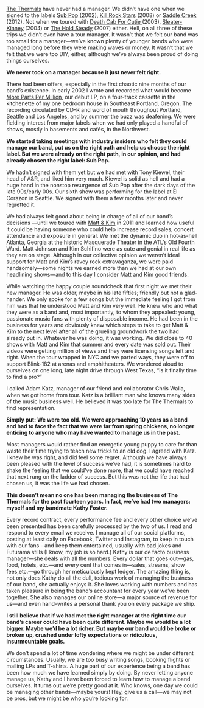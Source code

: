 [The Thermals](http://www.thethermals.com/) have never had a manager. We didn’t have one when we signed to the labels [Sub Pop](https://www.subpop.com/) (2002), [Kill Rock Stars](http://killrockstars.com/) (2008) or [Saddle Creek](http://saddle-creek.com/) (2012). Not when we toured with [Death Cab For Cutie ](http://deathcabforcutie.com/) (2003), [Sleater-Kinney](http://www.sleater-kinney.com/) (2004) or [The Hold Steady](hhttp://theholdsteady.net/) (2007) either. Hell, on all three of these trips we didn’t even have a tour manager. It wasn’t that we felt our band was too small for a manager—we’ve known plenty of younger bands who were managed long before they were making waves or money. It wasn’t that we felt that we were too DIY, either, although we’ve always been proud of doing things ourselves.

**We never took on a manager because it just never felt right.**

There had been offers, especially in the first chaotic nine months of our band’s existence. In early 2002 I wrote and recorded what would become [More Parts Per Million](http://www.thethermals.com/shop/back-in-print-more-parts-per-million-vinyl/), our debut LP, on a four-track cassette in the kitchenette of my one bedroom house in Southeast Portland, Oregon. The recording circulated by CD-R and word of mouth throughout Portland, Seattle and Los Angeles, and by summer the buzz was deafening. We were fielding interest from major labels when we had only played a handful of shows, mostly in basements and cafés, in the Northwest.

**We started taking meetings with industry insiders who felt they could manage our band, put us on the right path and help us choose the right label. But we were already on the right path, in our opinion, and had already chosen the right label: Sub Pop.**

We hadn’t signed with them yet but we had met with Tony Kiewel, their head of A&R, and liked him very much. Kiewel is solid as hell and had a huge hand in the nonstop resurgence of Sub Pop after the dark days of the late 90s/early 00s. Our sixth show was performing for the label at El Corazon in Seattle. We signed with them a few months later and never regretted it.

We had always felt good about being in charge of all of our band’s decisions —until we toured with [Matt & Kim](http://www.mattandkimmusic.com/) in 2011 and learned how useful it could be having someone who could help increase record sales, concert attendance and exposure in general. We met the dynamic duo in hot-as-hell Atlanta, Georgia at the historic Masquerade Theater in the ATL’s Old Fourth Ward. Matt Johnson and Kim Schifino were as cute and genial in real life as they are on stage. Although in our collective opinion we weren’t ideal support for Matt and Kim’s ravey rock extravaganza, we were paid handsomely—some nights we earned more than we had at our own headlining shows—and to this day I consider Matt and Kim good friends.

While watching the happy couple soundcheck that first night we met their new manager. He was older, maybe in his late fifties; friendly but not a glad-hander. We only spoke for a few songs but the immediate feeling I got from him was that he understood Matt and Kim very well. He knew who and what they were as a band and, most importantly, to whom they appealed: young, passionate music fans with plenty of disposable income. He had been in the business for years and obviously knew which steps to take to get Matt & Kim to the next level after all of the grueling groundwork the two had already put in. Whatever he was doing, it was working. We did close to 40 shows with Matt and Kim that summer and every date was sold out. Their videos were getting million of views and they were licensing songs left and right. When the tour wrapped in NYC and we parted ways, they were off to support Blink-182 at arenas and amphitheaters. We wondered aloud to ourselves on one long, late night drive through West Texas, “Is it finally time to find a pro?”

I called Adam Katz, manager of our friend and collaborator Chris Walla, when we got home from tour. Katz is a brilliant man who knows many sides of the music business well. He believed it was too late for The Thermals to find representation.

**Simply put: We were too old. We were approaching 10 years as a band and had to face the fact that we were far from spring chickens, no longer enticing to anyone who may have wanted to manage us in the past.**

Most managers would rather find an energetic young puppy to care for than waste their time trying to teach new tricks to an old dog. I agreed with Katz. I knew he was right, and did feel some regret. Although we have always been pleased with the level of success we’ve had, it is sometimes hard to shake the feeling that we could’ve done more, that we could have reached that next rung on the ladder of success. But this was not the life that had chosen us, it was the life we had chosen.

**This doesn’t mean no one has been managing the business of The Thermals for the past fourteen years. In fact, we’ve had two managers: myself and my bandmate Kathy Foster.**

Every record contract, every performance fee and every other choice we’ve been presented has been carefully processed by the two of us. I read and respond to every email we receive. I manage all of our social platforms, posting at least daily on Facebook, Twitter and Instagram, to keep in touch with our fans - and keep them entertained, usually with bad jokes and Futurama stills (I know, my job is so hard.)  Kathy is our de facto business manager—she deals with all the numbers. Every dollar that goes out—gas, food, hotels, etc.—and every cent that comes in—sales, streams, show fees,etc.—go through her meticulously kept ledger. The amazing thing is, not only does Kathy do all the dull, tedious work of managing the business of our band, she actually enjoys it. She loves working with numbers and has taken pleasure in being the band’s accountant for every year we’ve been together. She also manages our online store—a major source of revenue for us—and even hand-writes a personal thank you on every package we ship.

**I still believe that if we had met the right manager at the right time our band’s career could have been quite different. Maybe we would be a lot bigger. Maybe we’d be a lot richer. But maybe our band would be broke or broken up, crushed under lofty expectations or ridiculous, insurmountable goals.**

We don’t spend a lot of time wondering where we might be under different circumstances. Usually, we are too busy writing songs, booking flights or mailing LPs and T-shirts. A huge part of our experience being a band has been how much we have learned simply by doing. By never letting anyone manage us, Kathy and I have been forced to learn how to manage a band ourselves. It turns out we’re pretty good at it. Who knows, one day we could be managing other bands—maybe yours! Hey, give us a call—we may not be pros, but we might be who you’re looking for.

